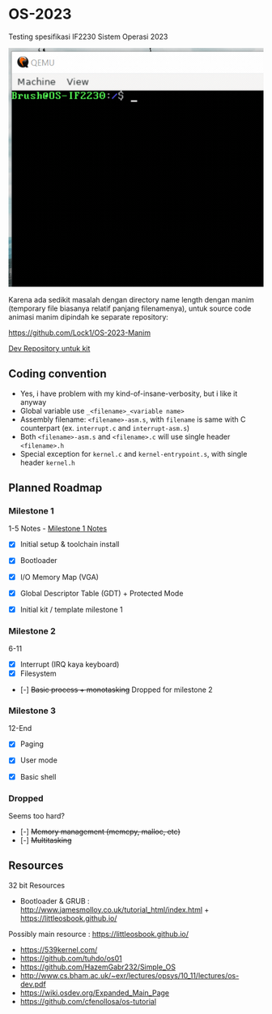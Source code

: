 # OS-2023
Testing spesifikasi IF2230 Sistem Operasi 2023

![Shell sample](other/img/shell-sample.gif)

Karena ada sedikit masalah dengan directory name length dengan manim (temporary file biasanya relatif panjang filenamenya), untuk source code animasi manim dipindah ke separate repository:

https://github.com/Lock1/OS-2023-Manim

[Dev Repository untuk kit](https://github.com/Lock1/kit-OS-2023)


## Coding convention
- Yes, i have problem with my kind-of-insane-verbosity, but i like it anyway
- Global variable use `_<filename>_<variable name>`
- Assembly filename: `<filename>-asm.s`, with `filename` is same with C counterpart (ex. `interrupt.c` and `interrupt-asm.s`)
- Both `<filename>-asm.s` and `<filename>.c` will use single header `<filename>.h`
- Special exception for `kernel.c` and `kernel-entrypoint.s`, with single header `kernel.h`



## Planned Roadmap
### Milestone 1
1-5
Notes - [Milestone 1 Notes](/other/notes/Milestone%201%20Notes.md)
- [x] Initial setup & toolchain install
- [x] Bootloader
- [x] I/O Memory Map (VGA)
- [x] Global Descriptor Table (GDT) + Protected Mode
- [x] Initial kit / template milestone 1


### Milestone 2
6-11
- [x] Interrupt (IRQ kaya keyboard)
- [x] Filesystem
- [-] ~~Basic process + monotasking~~ Dropped for milestone 2

### Milestone 3
12-End
- [x] Paging
- [x] User mode
- [x] Basic shell


### Dropped
Seems too hard?
- [-] ~~Memory management (memcpy, malloc, etc)~~
- [-] ~~Multitasking~~


## Resources
32 bit Resources

- Bootloader & GRUB : http://www.jamesmolloy.co.uk/tutorial_html/index.html + https://littleosbook.github.io/

Possibly main resource : https://littleosbook.github.io/
- https://539kernel.com/
- https://github.com/tuhdo/os01
- https://github.com/HazemGabr232/Simple_OS
- http://www.cs.bham.ac.uk/~exr/lectures/opsys/10_11/lectures/os-dev.pdf
- https://wiki.osdev.org/Expanded_Main_Page
- https://github.com/cfenollosa/os-tutorial
